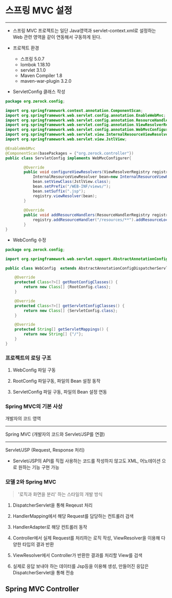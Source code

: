 # 스프링 MVC 설정
---
* 스프링 MVC 프로젝트는 일단 Java영역과 servlet-context.xml로 설정하는 Web 관련 영역을 같이 연동해서 구동하게 된다.

* 프로젝트 환경

    * 스프링 5.0.7
    * lombok 1.18.10
    * servlet 3.1.0
    * Maven Compiler 1.8
    * maven-war-plugin 3.2.0

* ServletConfig 클래스 작성
```JAVA
package org.zerock.config;

import org.springframework.context.annotation.ComponentScan;
import org.springframework.web.servlet.config.annotation.EnableWebMvc;
import org.springframework.web.servlet.config.annotation.ResourceHandlerRegistry;
import org.springframework.web.servlet.config.annotation.ViewResolverRegistry;
import org.springframework.web.servlet.config.annotation.WebMvcConfigurer;
import org.springframework.web.servlet.view.InternalResourceViewResolver;
import org.springframework.web.servlet.view.JstlView;

@EnableWebMvc
@ComponentScan(basePackages = {"org.zerock.controller"})
public class ServletConfig implements WebMvcConfigurer{

		@Override
		public void configureViewResolvers(ViewResolverRegistry registry) {
			InternalResourceViewResolver bean=new InternalResourceViewResolver();
			bean.setViewClass(JstlView.class);
			bean.setPrefix("/WEB-INF/views/");
			bean.setSuffix(".jsp");
			registry.viewResolver(bean);
		}
		
		@Override
		public void addResourceHandlers(ResourceHandlerRegistry registry) {
			registry.addResourceHandler("/resources/**").addResourceLocations("/resources/");
		}
}
```

* WebConfig 수정

```JAVA
package org.zerock.config;

import org.springframework.web.servlet.support.AbstractAnnotationConfigDispatcherServletInitializer;

public class WebConfig  extends AbstractAnnotationConfigDispatcherServletInitializer{

	@Override
	protected Class<?>[] getRootConfigClasses() {
		return new Class[] {RootConfig.class};
	}

	@Override
	protected Class<?>[] getServletConfigClasses() {
		return new Class[] {ServletConfig.class};
	}

	@Override
	protected String[] getServletMappings() {
		return new String[] {"/"};
	}
}
```
### 프로젝트의 로딩 구조

1. WebConfig 파일 구동

2. RootConfig 파일구동, 파일의 Bean 설정 동작

3. ServletConfig 파일 구동, 파일의 Bean 설정 연동

### Spring MVC의 기본 사상

개발자의 코드 영역

---

Spring MVC (개발자의 코드와 Servlet/JSP를 연결)

---

Servlet/JSP (Request, Response 처리)

* Servlet/JSP의 API를 직접 사용하는 코드를 작성하지 않고도 XML, 어노테이션 으로 원하는 기능 구현 가능

### 모델 2와 Spring MVC
>'로직과 화면을 분리' 하는 스타일의 개발 방식

1. DispatcherServlet을 통해 Reqeust 처리

2. HandlerMapping에서 해당 Request를 담당하는 컨트롤러 검색

3. HandlerAdapter로 해당 컨트롤러 동작

4. Controller에서 실제 Request를 처리하는 로직 작성, ViewResolver을 이용해 다양한 타입의 결과 반환

5. ViewResolver에서 Controller가 반환한 결과를 처리할 View를 검색

6. 실제로 응답 보내야 하는 데이터를 Jsp등을 이용해 생성, 만들어진 응답은 DispatcherServlet을 통해 전송

## Spring MVC Controller

